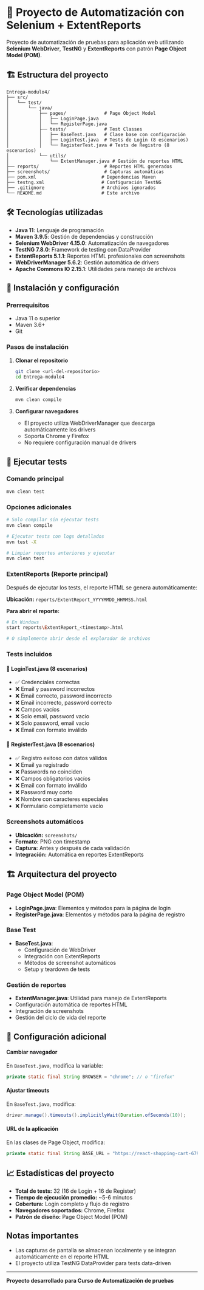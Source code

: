 # 🧪 Proyecto de Automatización con Selenium + ExtentReports

Proyecto de automatización de pruebas para aplicación web utilizando **Selenium WebDriver**, **TestNG** y **ExtentReports** con patrón **Page Object Model (POM)**.

## 🏗️ Estructura del proyecto

```
Entrega-modulo4/
├── src/
│   └── test/
│       └── java/
│           ├── pages/              # Page Object Model
│           │   ├── LoginPage.java
│           │   └── RegisterPage.java
│           ├── tests/              # Test Classes
│           │   ├── BaseTest.java   # Clase base con configuración
│           │   ├── LoginTest.java  # Tests de Login (8 escenarios)
│           │   └── RegisterTest.java # Tests de Registro (8 escenarios)
│           └── utils/
│               └── ExtentManager.java # Gestión de reportes HTML
├── reports/                        # Reportes HTML generados
├── screenshots/                    # Capturas automáticas
├── pom.xml                        # Dependencias Maven
├── testng.xml                     # Configuración TestNG
├── .gitignore                     # Archivos ignorados
└── README.md                      # Este archivo
```

## 🛠️ Tecnologías utilizadas

- **Java 11**: Lenguaje de programación
- **Maven 3.9.5**: Gestión de dependencias y construcción
- **Selenium WebDriver 4.15.0**: Automatización de navegadores
- **TestNG 7.8.0**: Framework de testing con DataProvider
- **ExtentReports 5.1.1**: Reportes HTML profesionales con screenshots
- **WebDriverManager 5.6.2**: Gestión automática de drivers
- **Apache Commons IO 2.15.1**: Utilidades para manejo de archivos

## 🚀 Instalación y configuración

### Prerrequisitos
- Java 11 o superior
- Maven 3.6+ 
- Git

### Pasos de instalación

1. **Clonar el repositorio**
   ```bash
   git clone <url-del-repositorio>
   cd Entrega-modulo4
   ```

2. **Verificar dependencias**
   ```bash
   mvn clean compile
   ```

3. **Configurar navegadores**
   - El proyecto utiliza WebDriverManager que descarga automáticamente los drivers
   - Soporta Chrome y Firefox
   - No requiere configuración manual de drivers

## 🧪 Ejecutar tests

### Comando principal
```bash
mvn clean test
```

### Opciones adicionales
```bash
# Solo compilar sin ejecutar tests
mvn clean compile

# Ejecutar tests con logs detallados
mvn test -X

# Limpiar reportes anteriores y ejecutar
mvn clean test
```

### ExtentReports (Reporte principal)
Después de ejecutar los tests, el reporte HTML se genera automáticamente:

**Ubicación:** `reports/ExtentReport_YYYYMMDD_HHMMSS.html`

**Para abrir el reporte:**
```bash
# En Windows
start reports\ExtentReport_<timestamp>.html

# O simplemente abrir desde el explorador de archivos
```

### Tests incluidos

#### 🔐 LoginTest.java (8 escenarios)
- ✅ Credenciales correctas
- ❌ Email y password incorrectos  
- ❌ Email correcto, password incorrecto
- ❌ Email incorrecto, password correcto
- ❌ Campos vacíos
- ❌ Solo email, password vacío
- ❌ Solo password, email vacío
- ❌ Email con formato inválido

#### 📝 RegisterTest.java (8 escenarios)
- ✅ Registro exitoso con datos válidos
- ❌ Email ya registrado
- ❌ Passwords no coinciden
- ❌ Campos obligatorios vacíos
- ❌ Email con formato inválido
- ❌ Password muy corto
- ❌ Nombre con caracteres especiales
- ❌ Formulario completamente vacío

### Screenshots automáticos
- **Ubicación:** `screenshots/`
- **Formato:** PNG con timestamp
- **Captura:** Antes y después de cada validación
- **Integración:** Automática en reportes ExtentReports

## 🏗️ Arquitectura del proyecto

### Page Object Model (POM)
- **LoginPage.java**: Elementos y métodos para la página de login
- **RegisterPage.java**: Elementos y métodos para la página de registro

### Base Test
- **BaseTest.java**: 
  - Configuración de WebDriver
  - Integración con ExtentReports
  - Métodos de screenshot automáticos
  - Setup y teardown de tests

### Gestión de reportes
- **ExtentManager.java**: Utilidad para manejo de ExtentReports
- Configuración automática de reportes HTML
- Integración de screenshots
- Gestión del ciclo de vida del reporte

## 🔧 Configuración adicional

#### Cambiar navegador
En `BaseTest.java`, modifica la variable:
```java
private static final String BROWSER = "chrome"; // o "firefox"
```

#### Ajustar timeouts
En `BaseTest.java`, modifica:
```java
driver.manage().timeouts().implicitlyWait(Duration.ofSeconds(10));
```

#### URL de la aplicación
En las clases de Page Object, modifica:
```java
private static final String BASE_URL = "https://react-shopping-cart-67954.firebaseapp.com";
```

## 📈 Estadísticas del proyecto
- **Total de tests:** 32 (16 de Login + 16 de Register)
- **Tiempo de ejecución promedio:** ~5-6 minutos
- **Cobertura:** Login completo y flujo de registro
- **Navegadores soportados:** Chrome, Firefox
- **Patrón de diseño:** Page Object Model (POM)

##  Notas importantes
- Las capturas de pantalla se almacenan localmente y se integran automáticamente en el reporte HTML
- El proyecto utiliza TestNG DataProvider para tests data-driven

---

**Proyecto desarrollado para Curso de Automatización de pruebas**
